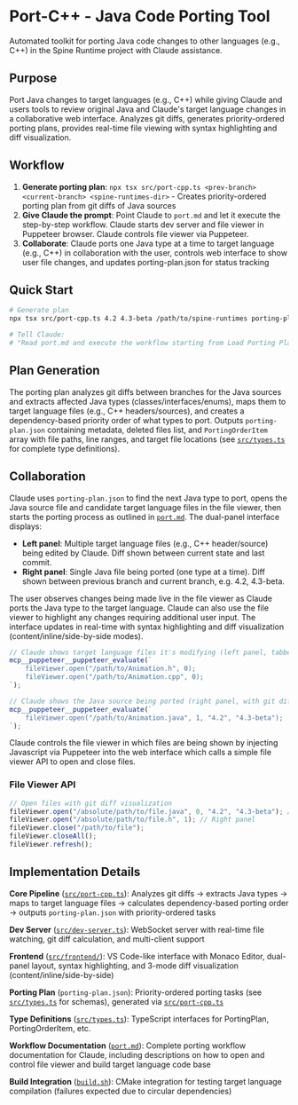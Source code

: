 # Port-C++ - Java Code Porting Tool

Automated toolkit for porting Java code changes to other languages (e.g., C++) in the Spine Runtime project with Claude assistance.

## Purpose

Port Java changes to target languages (e.g., C++) while giving Claude and users tools to review original Java and Claude's target language changes in a collaborative web interface. Analyzes git diffs, generates priority-ordered porting plans, provides real-time file viewing with syntax highlighting and diff visualization.

## Workflow

1. **Generate porting plan**: `npx tsx src/port-cpp.ts <prev-branch> <current-branch> <spine-runtimes-dir>` - Creates priority-ordered porting plan from git diffs of Java sources
2. **Give Claude the prompt**: Point Claude to `port.md` and let it execute the step-by-step workflow. Claude starts dev server and file viewer in Puppeteer browser. Claude controls file viewer via Puppeteer.
3. **Collaborate**: Claude ports one Java type at a time to target language (e.g., C++) in collaboration with the user, controls web interface to show user file changes, and updates porting-plan.json for status tracking

## Quick Start

```bash
# Generate plan
npx tsx src/port-cpp.ts 4.2 4.3-beta /path/to/spine-runtimes porting-plan.json

# Tell Claude:
# "Read port.md and execute the workflow starting from Load Porting Plan metadata"
```

## Plan Generation

The porting plan analyzes git diffs between branches for the Java sources and extracts affected Java types (classes/interfaces/enums), maps them to target language files (e.g., C++ headers/sources), and creates a dependency-based priority order of what types to port. Outputs `porting-plan.json` containing metadata, deleted files list, and `PortingOrderItem` array with file paths, line ranges, and target file locations (see [`src/types.ts`](src/types.ts) for complete type definitions).

## Collaboration

Claude uses `porting-plan.json` to find the next Java type to port, opens the Java source file and candidate target language files in the file viewer, then starts the porting process as outlined in [`port.md`](port.md). The dual-panel interface displays:

- **Left panel**: Multiple target language files (e.g., C++ header/source) being edited by Claude. Diff shown between current state and last commit.
- **Right panel**: Single Java file being ported (one type at a time). Diff shown between previous branch and current branch, e.g. 4.2, 4.3-beta.

The user observes changes being made live in the file viewer as Claude ports the Java type to the target language. Claude can also use the file viewer to highlight any changes requiring additional user input. The interface updates in real-time with syntax highlighting and diff visualization (content/inline/side-by-side modes).

```javascript
// Claude shows target language files it's modifying (left panel, tabbed)
mcp__puppeteer__puppeteer_evaluate(`
    fileViewer.open("/path/to/Animation.h", 0);
    fileViewer.open("/path/to/Animation.cpp", 0);
`);

// Claude shows the Java source being ported (right panel, with git diffs)
mcp__puppeteer__puppeteer_evaluate(`
    fileViewer.open("/path/to/Animation.java", 1, "4.2", "4.3-beta");
`);
```

Claude controls the file viewer in which files are being shown by injecting Javascript via Puppeteer into the web interface which calls a simple file viewer API to open and close files.

### File Viewer API

```javascript
// Open files with git diff visualization
fileViewer.open("/absolute/path/to/file.java", 0, "4.2", "4.3-beta"); // Left panel
fileViewer.open("/absolute/path/to/file.h", 1); // Right panel
fileViewer.close("/path/to/file");
fileViewer.closeAll();
fileViewer.refresh();
```

## Implementation Details

**Core Pipeline** ([`src/port-cpp.ts`](src/port-cpp.ts)): Analyzes git diffs → extracts Java types → maps to target language files → calculates dependency-based porting order → outputs `porting-plan.json` with priority-ordered tasks

**Dev Server** ([`src/dev-server.ts`](src/dev-server.ts)): WebSocket server with real-time file watching, git diff calculation, and multi-client support

**Frontend** ([`src/frontend/`](src/frontend/)): VS Code-like interface with Monaco Editor, dual-panel layout, syntax highlighting, and 3-mode diff visualization (content/inline/side-by-side)

**Porting Plan** (`porting-plan.json`): Priority-ordered porting tasks (see [`src/types.ts`](src/types.ts) for schemas), generated via [`src/port-cpp.ts`](src/port-cpp.ts)

**Type Definitions** ([`src/types.ts`](src/types.ts)): TypeScript interfaces for PortingPlan, PortingOrderItem, etc.

**Workflow Documentation** ([`port.md`](port.md)): Complete porting workflow documentation for Claude, including descriptions on how to open and control file viewer and build target language code base

**Build Integration** ([`build.sh`](build.sh)): CMake integration for testing target language compilation (failures expected due to circular dependencies)
